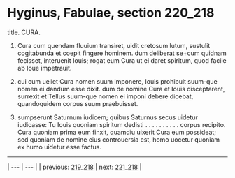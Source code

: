 # Hyginus, Fabulae, section 220_218

title. CURA.



1. Cura cum quendam fluuium transiret, uidit cretosum lutum, sustulit cogitabunda et coepit fingere hominem. dum deliberat se+cum quidnam fecisset, interuenit Iouis; rogat eum Cura ut ei daret spiritum, quod facile ab Ioue impetrauit.



2. cui cum uellet Cura nomen suum imponere, Iouis prohibuit suum-que nomen ei dandum esse dixit. dum de nomine Cura et Iouis disceptarent, surrexit et Tellus suum-que nomen ei imponi debere dicebat, quandoquidem corpus suum praebuisset.



3. sumpserunt Saturnum iudicem; quibus Saturnus secus uidetur iudicasse: Tu Iouis quoniam spiritum dedisti . . . . . . . . . . corpus recipito. Cura quoniam prima eum finxit, quamdiu uixerit Cura eum possideat; sed quoniam de nomine eius controuersia est, homo uocetur quoniam ex humo uidetur esse factus.



---

| --- | --- |
| previous: [219_218](../219_218/) | next: [221_218](../221_218/) |